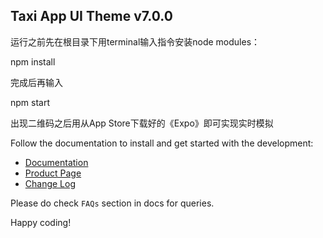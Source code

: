 ## Taxi App UI Theme v7.0.0

运行之前先在根目录下用terminal输入指令安装node modules：

 npm install
 
完成后再输入

 npm start
 
出现二维码之后用从App Store下载好的《Expo》即可实现实时模拟

Follow the documentation to install and get started with the development:

- [Documentation]( http://docs.market.nativebase.io/react-native-taxi-app-ui/)
- [Product Page](https://market.nativebase.io/view/react-native-taxi-app-theme)
- [Change Log](http://gitstrap.com/strapmobile/TaxiApp/blob/v7.0.0/ChangeLog.md)

Please do check `FAQs` section in docs for queries.

Happy coding!
